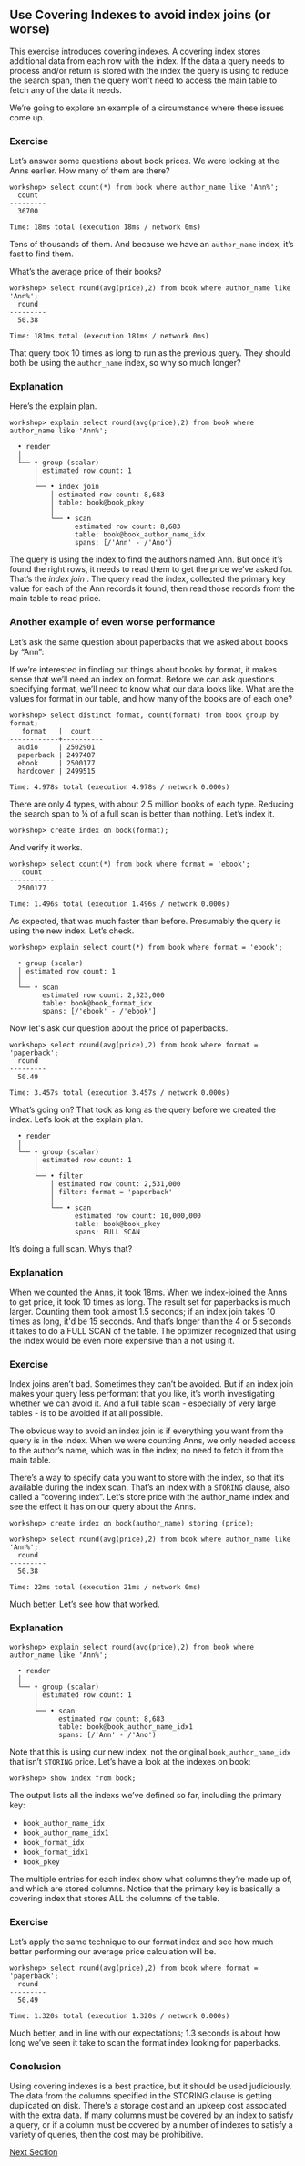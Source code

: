 ## Use Covering Indexes to avoid index joins (or worse)

This exercise introduces covering indexes.  A covering index stores additional data from each row with the index.  If the data a query needs to process and/or return is stored with the index the query is using to reduce the search span, then the query won't need to access the main table to fetch any of the data it needs.  

We’re going to explore an example of a circumstance where these issues come up.

### Exercise

Let’s answer some questions about book prices.  We were looking at the Anns earlier.  How many of them are there?

```
workshop> select count(*) from book where author_name like 'Ann%';
  count
---------
  36700

Time: 18ms total (execution 18ms / network 0ms)
```

Tens of thousands of them.  And because we have an `author_name` index, it’s fast to find them.

What’s the average price of their books?

```
workshop> select round(avg(price),2) from book where author_name like 'Ann%';
  round
---------
  50.38

Time: 181ms total (execution 181ms / network 0ms)
```

That query took 10 times as long to run as the previous query.  They should both be using the `author_name` index, so why so much longer?  

### Explanation

Here’s the explain plan.

```
workshop> explain select round(avg(price),2) from book where author_name like 'Ann%';

  • render
  │
  └── • group (scalar)
      │ estimated row count: 1
      │
      └── • index join
          │ estimated row count: 8,683
          │ table: book@book_pkey
          │
          └── • scan
                estimated row count: 8,683 
                table: book@book_author_name_idx
                spans: [/'Ann' - /'Ano')
```

The query is using the index to find the authors named Ann.  But once it’s found the right rows, it needs to read them to get the price we’ve asked for.  That’s the *index join* .  The query read the index, collected the primary key value for each of the Ann records it found, then read those records from the main table to read price.

### Another example of even worse performance

Let’s ask the same question about paperbacks that we asked about books by “Ann”:

If we’re interested in finding out things about books by format, it makes sense that we’ll need an index on format.  Before we can ask questions specifying format, we’ll need to know what our data looks like.  What are the values for format in our table, and how many of the books are of each one?

```
workshop> select distinct format, count(format) from book group by format;
   format   |  count
------------+----------
  audio     | 2502901
  paperback | 2497407
  ebook     | 2500177
  hardcover | 2499515

Time: 4.978s total (execution 4.978s / network 0.000s)
```

There are only 4 types, with about 2.5 million books of each type.   Reducing the search span to ¼ of a full scan is better than nothing.  Let’s index it.

```
workshop> create index on book(format);
```

And verify it works.

```
workshop> select count(*) from book where format = 'ebook';
   count
-----------
  2500177

Time: 1.496s total (execution 1.496s / network 0.000s)
```

As expected, that was much faster than before.  Presumably the query is using the new index.  Let’s check.

```
workshop> explain select count(*) from book where format = 'ebook';

  • group (scalar)
  │ estimated row count: 1
  │
  └── • scan
        estimated row count: 2,523,000
        table: book@book_format_idx
        spans: [/'ebook' - /'ebook']
```

Now let's ask our question about the price of paperbacks.

```
workshop> select round(avg(price),2) from book where format = 'paperback';
  round
---------
  50.49

Time: 3.457s total (execution 3.457s / network 0.000s)
```

What’s going on?  That took as long as the query before we created the index.  Let’s look at the explain plan.

```
  • render
  │
  └── • group (scalar)
      │ estimated row count: 1
      │
      └── • filter
          │ estimated row count: 2,531,000
          │ filter: format = 'paperback'
          │
          └── • scan
                estimated row count: 10,000,000 
                table: book@book_pkey
                spans: FULL SCAN
```

 It’s doing a full scan.  Why’s that?

### Explanation

When we counted the Anns, it took 18ms.  When we index-joined the Anns to get price, it took 10 times as long.  The result set for paperbacks is much larger.  Counting them took almost 1.5 seconds; if an index join takes 10 times as long, it'd be 15 seconds.  And that’s longer than the 4 or 5 seconds it takes to do a FULL SCAN of the table.  The optimizer recognized that using the index would be even more expensive than a not using it.

### Exercise

Index joins aren’t bad.  Sometimes they can’t be avoided.  But if an index join makes your query less performant that you like, it’s worth investigating whether we can avoid it.  And a full table scan - especially of very large tables - is to be avoided if at all possible. 

The obvious way to avoid an index join is if everything you want from the query is in the index.  When we were counting Anns, we only needed access to the author’s name, which was in the index; no need to fetch it from the main table.

There’s a way to specify data you want to store with the index, so that it’s available during the index scan.  That’s an index with a `STORING` clause, also called a  “covering index”.  Let’s store price with the author_name index and see the effect it has on our query about the Anns.

```
workshop> create index on book(author_name) storing (price);

workshop> select round(avg(price),2) from book where author_name like 'Ann%';
  round
---------
  50.38

Time: 22ms total (execution 21ms / network 0ms)
```
Much better.  Let’s see how that worked.

### Explanation

```
workshop> explain select round(avg(price),2) from book where author_name like 'Ann%';

  • render
  │
  └── • group (scalar)
      │ estimated row count: 1
      │
      └── • scan
            estimated row count: 8,683 
            table: book@book_author_name_idx1
            spans: [/'Ann' - /'Ano')
```

Note that this is using our new index, not the original `book_author_name_idx` that isn’t `STORING` price.  Let’s have a look at the indexes on book:

```
workshop> show index from book;
```

The output lists all the indexs we’ve defined so far, including the primary key:
* `book_author_name_idx`
* `book_author_name_idx1`
* `book_format_idx`
* `book_format_idx1`
* `book_pkey`

The multiple entries for each index show what columns they’re made up of, and which are stored columns.  Notice that the primary key is basically a covering index that stores ALL the columns of the table. 

### Exercise

Let’s apply the same technique to our format index and see how much better performing our average price calculation will be.

```
workshop> select round(avg(price),2) from book where format = 'paperback';
  round
---------
  50.49

Time: 1.320s total (execution 1.320s / network 0.000s)
```

Much better, and in line with our expectations; 1.3 seconds is about how long we’ve seen it take to scan the format index looking for paperbacks.  

### Conclusion

Using covering indexes is a best practice, but it should be used judiciously.  The data from the columns specified in the STORING clause is getting duplicated on disk.  There's a storage cost and an upkeep cost associated with the extra data.  If many columns must be covered by an index to satisfy a query, or if a column must be covered by a number of indexes to satisfy a variety of queries, then the cost may be prohibitive.

[Next Section](compound.md)
